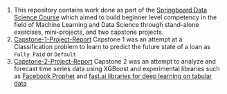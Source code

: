 1. This repository contains work done as part of the [Springboard Data Science Course](https://www.springboard.com/workshops/data-science-career-track/) which aimed to build beginner level competency in the field of Machine Learning and Data Science through stand-alone exercises, mini-projects, and two capstone projects.
2. [Capstone-1-Project-Report](https://cdn.rawgit.com/tanaysd/Data-Science-Springboard/8964315c/Capstone_1/Capstone_I_Project_Report.html) Capstone 1 was an attempt at a Classification problem to learn to predict the future state of a loan as `Fully Paid` or `Default`
3. [Capstone-2-Project-Report](https://cdn.rawgit.com/tanaysd/Data-Science-Springboard/82863d30/Capstone_2/Capstone_II_V3_Project_Report.html) Capstone 2 was an attempt to analyze and forecast time series data using XGBoost and experimental libraries such as [Facebook Prophet]() and [fast.ai libraries for deep learning on tabular data](http://www.fast.ai/2018/04/29/categorical-embeddings/)
